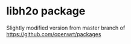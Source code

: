 # libh2o package

Slightly modified version from master branch of https://github.com/openwrt/packages
